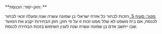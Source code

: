 **חוק-יסוד: הכנסת: **

[מקור: סעיף 5. ](https://he.wikisource.org/wiki/%D7%97%D7%95%D7%A7-%D7%99%D7%A1%D7%95%D7%93:_%D7%94%D7%9B%D7%A0%D7%A1%D7%AA#%D7%A1%D7%A2%D7%99%D7%A3_5)
הזכות לבחור
כל אזרח ישראלי בן שמונה עשרה שנה ומעלה זכאי לבחור לכנסת, אם בית משפט לא שלל ממנו זכות זו על פי חוק; חוק הבחירות יקבע את המועד שבו ייחשב אדם בן שמונה עשרה שנה לענין השימוש בזכות הבחירה לכנסת.